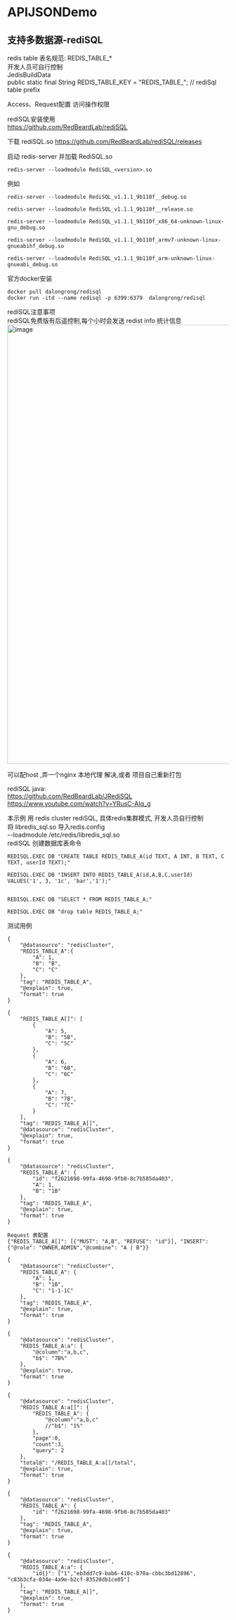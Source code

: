 # APIJSONDemo

## 支持多数据源-rediSQL

redis table 表名规范: REDIS_TABLE_* <br/>
开发人员可自行控制 <br/>
JedisBuildData <br/>
public static final String REDIS_TABLE_KEY = "REDIS_TABLE_"; // rediSql table prefix <br/>

Access、Request配置 访问操作权限 <br/>

rediSQL安装使用 <br/>
https://github.com/RedBeardLab/rediSQL

下载 rediSQL.so
https://github.com/RedBeardLab/rediSQL/releases

启动 redis-server 并加载 RediSQL.so
```shell
redis-server --loadmodule RediSQL_<version>.so
```

例如
```shell
redis-server --loadmodule RediSQL_v1.1.1_9b110f__debug.so
```

```shell
redis-server --loadmodule RediSQL_v1.1.1_9b110f__release.so
```

```shell
redis-server --loadmodule RediSQL_v1.1.1_9b110f_x86_64-unknown-linux-gnu_debug.so
```

```shell
redis-server --loadmodule RediSQL_v1.1.1_9b110f_armv7-unknown-linux-gnueabihf_debug.so
```

```shell
redis-server --loadmodule RediSQL_v1.1.1_9b110f_arm-unknown-linux-gnueabi_debug.so
```

官方docker安装 <br/>
```shell
docker pull dalongrong/redisql
docker run -itd --name redisql -p 6399:6379  dalongrong/redisql
```

rediSQL注意事项 <br/>
rediSQL免费版有后遥控制,每个小时会发送 redist info 统计信息<br/>
<img width="1000" alt="image" src="https://user-images.githubusercontent.com/12228225/219613765-e8d4d963-035b-4352-9552-1ce3a14093e4.png">

可以配host ,弄一个nginx 本地代理 解决,或者 项目自己重新打包<br/>

rediSQL java:<br/>
https://github.com/RedBeardLab/JRediSQL<br/>
https://www.youtube.com/watch?v=YRusC-AIq_g

本示例 用 redis cluster rediSQL, 具体redis集群模式, 开发人员自行控制<br/>
将 libredis_sql.so 导入redis.config<br/>
--loadmodule /etc/redis/libredis_sql.so<br/>
rediSQL 创建数据库表命令 <br/>
```shell
REDISQL.EXEC DB "CREATE TABLE REDIS_TABLE_A(id TEXT, A INT, B TEXT, C TEXT, userId TEXT);"

REDISQL.EXEC DB "INSERT INTO REDIS_TABLE_A(id,A,B,C,userId) VALUES('1', 3, '1c', 'bar','1');"


REDISQL.EXEC DB "SELECT * FROM REDIS_TABLE_A;"

REDISQL.EXEC DB "drop table REDIS_TABLE_A;"
```

测试用例<br/>
```
{
	"@datasource": "redisCluster",
    "REDIS_TABLE_A":{
        "A": 1,
        "B": "B",
        "C": "C"
    },
    "tag": "REDIS_TABLE_A",
    "@explain": true,
    "format": true
}

{
    "REDIS_TABLE_A[]": [
        {
            "A": 5,
            "B": "5B",
            "C": "5C"
        },
        {
            "A": 6,
            "B": "6B",
            "C": "6C"
        },
        {
            "A": 7,
            "B": "7B",
            "C": "7C"
        }
    ],
    "tag": "REDIS_TABLE_A[]",
    "@datasource": "redisCluster",
    "@explain": true,
    "format": true
}

{
    "@datasource": "redisCluster",
    "REDIS_TABLE_A": {
        "id": "f2621698-99fa-4698-9fb0-8c7b585da403",
        "A": 1,
        "B": "1B"
    },
    "tag": "REDIS_TABLE_A",
    "@explain": true,
    "format": true
}

Request 表配置 
{"REDIS_TABLE_A[]": [{"MUST": "A,B", "REFUSE": "id"}], "INSERT": {"@role": "OWNER,ADMIN","@combine": "A | B"}}

{
    "@datasource": "redisCluster",
    "REDIS_TABLE_A": {
        "A": 1,
        "B": "1B",
        "C": "1-1-1C"
    },
    "tag": "REDIS_TABLE_A",
    "@explain": true,
    "format": true
}

{
    "@datasource": "redisCluster",
    "REDIS_TABLE_A:a": {
        "@column":"a,b,c",
        "b$": "7B%"
    },
    "@explain": true,
    "format": true
}

{
    "@datasource": "redisCluster",
    "REDIS_TABLE_A:a[]": {
        "REDIS_TABLE_A": {
            "@column":"a,b,c"
            //"b$": "1%"
        },
        "page":0,
        "count":3,
        "query": 2
    },
    "total@": "/REDIS_TABLE_A:a[]/total",
    "@explain": true,
    "format": true
}

{
    "@datasource": "redisCluster",
    "REDIS_TABLE_A": {
        "id": "f2621698-99fa-4698-9fb0-8c7b585da403"
    },
    "tag": "REDIS_TABLE_A",
    "@explain": true,
    "format": true
}

{
    "@datasource": "redisCluster",
    "REDIS_TABLE_A:a": {
        "id{}": ["1","eb3dd7c9-bab6-410c-b70a-cbbc3bd12896", "c83b3cfa-034e-4a9e-b2cf-83520db1ce05"]
    },
    "tag": "REDIS_TABLE_A[]",
    "@explain": true,
    "format": true
}
```

